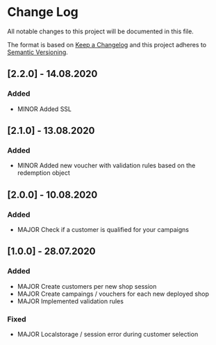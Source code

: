 
# Change Log
All notable changes to this project will be documented in this file.
 
The format is based on [Keep a Changelog](http://keepachangelog.com/)
and this project adheres to [Semantic Versioning](http://semver.org/).


## [2.2.0] - 14.08.2020

### Added
   - MINOR Added SSL

## [2.1.0] - 13.08.2020

### Added
   - MINOR Added new voucher with validation rules based on the redemption object

## [2.0.0] - 10.08.2020

### Added
   - MAJOR Check if a customer is qualified for your campaigns
    
## [1.0.0] - 28.07.2020

### Added
   - MAJOR Create customers per new shop session
   - MAJOR Create campaings / vouchers for each new deployed shop
   - MAJOR Implemented validation rules
    
### Fixed
   - MAJOR Localstorage / session error during customer selection